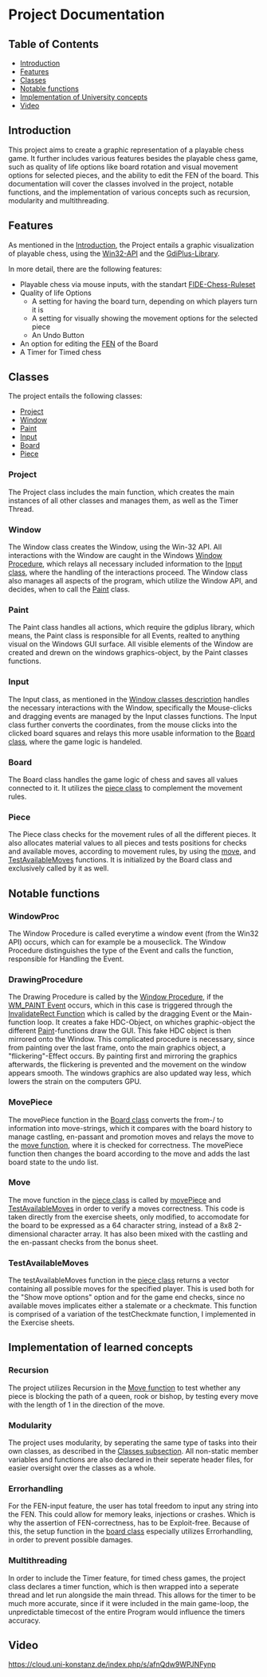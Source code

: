 # Project Documentation

## Table of Contents
- [Introduction](#introduction)
- [Features](#features)
- [Classes](#classes)
- [Notable functions](#notable-functions)
- [Implementation of University concepts](#implementation-of-university-concepts)
- [Video](#video)

## Introduction
This project aims to create a graphic representation of a playable chess game. It further includes various features besides the playable chess game, such as quality of life options like board rotation and visual movement options for selected pieces, and the ability to edit the FEN of the board. This documentation will cover the classes involved in the project, notable functions, and the implementation of various concepts such as recursion, modularity and multithreading.

## Features
As mentioned in the [Introduction](#introduction), the Project entails a graphic visualization of playable chess, using the [Win32-API](https://de.wikipedia.org/wiki/Windows_Application_Programming_Interface) and the [GdiPlus-Library](https://learn.microsoft.com/de-de/windows/win32/gdiplus/-gdiplus-gdi-start). 

In more detail, there are the following features:
- Playable chess via mouse inputs, with the standart [FIDE-Chess-Ruleset](https://www.fide.com/FIDE/handbook/LawsOfChess.pdf)
- Quality of life Options 
    - A setting for having the board turn, depending on which players turn it is
    - A setting for visually showing the movement options for the selected piece
    - An Undo Button
- An option for editing the [FEN](https://de.wikipedia.org/wiki/Forsyth-Edwards-Notation) of the Board
- A Timer for Timed chess

## Classes
The project entails the following classes:
- [Project](#project) 
- [Window](#window)
- [Paint](#paint)
- [Input](#input)
- [Board](#board)
- [Piece](#piece)

### Project
The Project class includes the main function, which creates the main instances of all other classes and manages them, as well as the Timer Thread.

### Window
The Window class creates the Window, using the Win-32 API. All interactions with the Window are caught in the Windows [Window Procedure](#window-procedure), which relays all necessary included information to the [Input class](#input), where the handling of the interactions proceed. The Window class also manages all aspects of the program, which utilize the Window API, and decides, when to call the [Paint](#paint) class.

### Paint
The Paint class handles all actions, which require the gdiplus library, which means, the Paint class is responsible for all Events, realted to anything visual on the Windows GUI surface. All visible elements of the Window are created and drewn on the windows graphics-object, by the Paint classes functions.

### Input
The Input class, as mentioned in the [Window classes description](#window) handles the necessary interactions with the Window, specifically the Mouse-clicks and dragging events are managed by the Input classes functions. The Input class further converts the coordinates, from the mouse clicks into the clicked board squares and relays this more usable information to the [Board class](#board), where the game logic is handeled. 

### Board
The Board class handles the game logic of chess and saves all values connected to it. It utilizes the [piece class](#piece) to complement the movement rules. 

### Piece
The Piece class checks for the movement rules of all the different pieces. It also allocates material values to all pieces and tests positions for checks and available moves, according to movement rules, by using the [move](#move), and  [TestAvailableMoves](#testavailablemoves) functions. It is initialized by the Board class and exclusively called by it as well.

## Notable functions

### WindowProc
The Window Procedure is called everytime a window event (from the Win32 API) occurs, which can for example be a mouseclick. The Window Procedure distinguishes the type of the Event and calls the function, responsible for Handling the Event. 

### DrawingProcedure
The Drawing Procedure is called by the [Window Procedure](#windowproc), if the [WM_PAINT Event](https://learn.microsoft.com/en-us/windows/win32/gdi/wm-paint) occurs, which in this case is triggered through the [InvalidateRect Function](https://learn.microsoft.com/en-us/windows/win32/api/winuser/nf-winuser-invalidaterect) which is called by the dragging Event or the Main-function loop. It creates a fake HDC-Object, on whiches graphic-object the different [Paint](#paint)-functions draw the GUI. This fake HDC object is then mirrored onto the Window. This complicated procedure is necessary, since from painting over the last frame, onto the main graphics object, a "flickering"-Effect occurs. By painting first and mirroring the graphics afterwards, the flickering is prevented and the movement on the window appears smooth. The windows graphics are also updated way less, which lowers the strain on the computers GPU.

### MovePiece
The movePiece function in the [Board class](#board) converts the from-/ to information into move-strings, which it compares with the board history to manage castling, en-passant and promotion moves and relays the move to the [move function](#move), where it is checked for correctness. The movePiece function then changes the board according to the move and adds the last board state to the undo list. 

### Move
The move function in the [piece class](#piece) is called by [movePiece](#movepiece) and [TestAvailableMoves](#testavailablemoves) in order to verify a moves correctness. This code is taken directly from the exercise sheets, only modified, to accomodate for the board to be expressed as a 64 character string, instead of a 8x8 2-dimensional character array. It has also been mixed with the castling and the en-passant checks from the bonus sheet. 

### TestAvailableMoves
The testAvailableMoves function in the [piece class](#piece) returns a vector containing all possible moves for the specified player. This is used both for the "Show move options" option and for the game end checks, since no available moves implicates either a stalemate or a checkmate. This function is comprised of a variation of the testCheckmate function, I implemented in the Exercise sheets.

## Implementation of learned concepts

### Recursion
The project utilizes Recursion in the [Move function](#move) to test whether any piece is blocking the path of a queen, rook or bishop, by testing every move with the length of 1 in the direction of the move. 

### Modularity
The project uses modularity, by seperating the same type of tasks into their own classes, as described in the [Classes subsection](#classes). All non-static member variables and functions are also declared in their seperate header files, for easier oversight over the classes as a whole. 

### Errorhandling
For the FEN-input feature, the user has total freedom to input any string into the FEN. This could allow for memory leaks, injections or crashes. Which is why the assertion of FEN-correctness, has to be Exploit-free. Because of this, the setup function in the [board class](#board) especially utilizes Errorhandling, in order to prevent possible damages.

### Multithreading
In order to include the Timer feature, for timed chess games, the project class declares a timer function, which is then wrapped into a seperate thread and let run alongside the main thread. This allows for the timer to be much more accurate, since if it were included in the main game-loop, the unpredictable timecost of the entire Program would influence the timers accuracy. 

## Video
https://cloud.uni-konstanz.de/index.php/s/afnQdw9WPJNFynp 